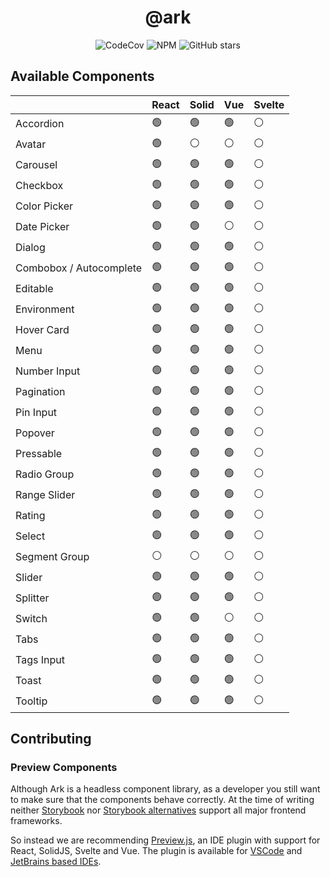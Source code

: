 <h1 align="center">@ark</h1>

<p align="center">
  <img alt="CodeCov" src="https://img.shields.io/codecov/c/gh/chakra-ui/ark?style=for-the-badge&token=O6BB59DHJ4"/>
   <img alt="NPM" src="https://img.shields.io/npm/l/@ark-ui/react?style=for-the-badge">
  <img alt="GitHub stars" src="https://img.shields.io/github/stars/chakra-ui/ark?logo=github&style=for-the-badge">
</p>

## Available Components

|                         | React | Solid | Vue | Svelte |
| ----------------------- | ----- | ----- | --- | ------ |
| Accordion               | 🟢    | 🟢    | 🟢  | ⚪     |
| Avatar                  | 🟢    | ⚪    | ⚪  | ⚪     |
| Carousel                | 🟢    | 🟢    | 🟢  | ⚪     |
| Checkbox                | 🟢    | 🟢    | 🟢  | ⚪     |
| Color Picker            | 🟢    | 🟢    | 🟢  | ⚪     |
| Date Picker             | 🟢    | 🟢    | ⚪  | ⚪     |
| Dialog                  | 🟢    | 🟢    | 🟢  | ⚪     |
| Combobox / Autocomplete | 🟢    | 🟢    | 🟢  | ⚪     |
| Editable                | 🟢    | 🟢    | 🟢  | ⚪     |
| Environment             | 🟢    | 🟢    | 🟢  | ⚪     |
| Hover Card              | 🟢    | 🟢    | 🟢  | ⚪     |
| Menu                    | 🟢    | 🟢    | 🟢  | ⚪     |
| Number Input            | 🟢    | 🟢    | 🟢  | ⚪     |
| Pagination              | 🟢    | 🟢    | 🟢  | ⚪     |
| Pin Input               | 🟢    | 🟢    | 🟢  | ⚪     |
| Popover                 | 🟢    | 🟢    | 🟢  | ⚪     |
| Pressable               | 🟢    | 🟢    | 🟢  | ⚪     |
| Radio Group             | 🟢    | 🟢    | 🟢  | ⚪     |
| Range Slider            | 🟢    | 🟢    | 🟢  | ⚪     |
| Rating                  | 🟢    | 🟢    | 🟢  | ⚪     |
| Select                  | 🟢    | 🟢    | 🟢  | ⚪     |
| Segment Group           | ⚪    | ⚪    | ⚪  | ⚪     |
| Slider                  | 🟢    | 🟢    | 🟢  | ⚪     |
| Splitter                | 🟢    | 🟢    | 🟢  | ⚪     |
| Switch                  | 🟢    | 🟢    | ⚪  | ⚪     |
| Tabs                    | 🟢    | 🟢    | 🟢  | ⚪     |
| Tags Input              | 🟢    | 🟢    | 🟢  | ⚪     |
| Toast                   | 🟢    | 🟢    | 🟢  | ⚪     |
| Tooltip                 | 🟢    | 🟢    | 🟢  | ⚪     |

## Contributing

### Preview Components

Although Ark is a headless component library, as a developer you still want to make sure that the components behave correctly.
At the time of writing neither [Storybook](https://storybook.js.org/docs/react/api/frameworks-feature-support) nor [Storybook alternatives](https://histoire.dev/) support all major frontend frameworks.

So instead we are recommending [Preview.js](https://previewjs.com/), an IDE plugin with support for React, SolidJS, Svelte and Vue.
The plugin is available for [VSCode](https://marketplace.visualstudio.com/items?itemName=zenclabs.previewjs) and [JetBrains based IDEs](https://plugins.jetbrains.com/plugin/17569-react-preview--deprecated-in-favor-of-preview-js/).

